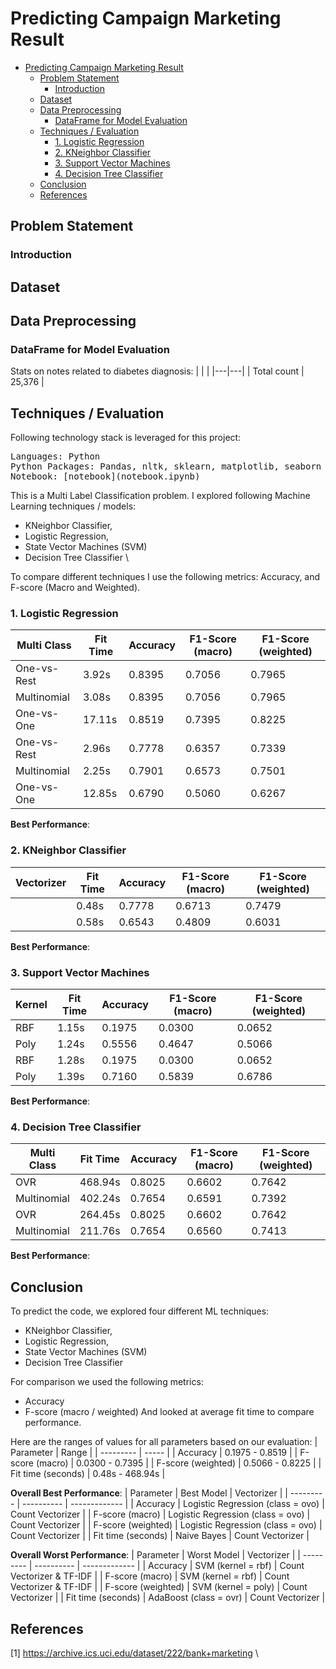 # Predicting Campaign Marketing Result

- [Predicting Campaign Marketing Result](#predicting-campaign-marketing-result)
  - [Problem Statement](#problem-statement)
    - [Introduction](#introduction)
  - [Dataset](#dataset)
  - [Data Preprocessing](#data-preprocessing)
    - [DataFrame for Model Evaluation](#dataframe-for-model-evaluation)
  - [Techniques / Evaluation](#techniques--evaluation)
    - [1. Logistic Regression](#1-logistic-regression)
    - [2. KNeighbor Classifier](#2-kneighbor-classifier)
    - [3. Support Vector Machines](#3-support-vector-machines)
    - [4. Decision Tree Classifier](#4-decision-tree-classifier)
  - [Conclusion](#conclusion)
  - [References](#references)

## Problem Statement


### Introduction

## Dataset

## Data Preprocessing

### DataFrame for Model Evaluation
Stats on notes related to diabetes diagnosis:
|   |   |
|---|---|
| Total count | 25,376 |


## Techniques / Evaluation
Following technology stack is leveraged for this project:
<pre>
Languages: Python
Python Packages: Pandas, nltk, sklearn, matplotlib, seaborn
Notebook: [notebook](notebook.ipynb)
</pre>

This is a Multi Label Classification problem. I explored following Machine Learning techniques / models:
- KNeighbor Classifier, 
- Logistic Regression,
- State Vector Machines (SVM) 
- Decision Tree Classifier \

To compare different techniques I use the following metrics: Accuracy, and F-score (Macro and Weighted).


### 1. Logistic Regression

| Multi Class | Fit Time | Accuracy | F1-Score (macro) | F1-Score (weighted) |
| ----------- | -------- | -------- | ---------------- | ------------------- |
| One-vs-Rest | 3.92s | 0.8395 |	0.7056 | 0.7965 |
| Multinomial | 3.08s |	0.8395 | 0.7056 | 0.7965 |
| One-vs-One | 17.11s | 0.8519 | 0.7395 | 0.8225 |
| One-vs-Rest | 2.96s | 0.7778 | 0.6357 | 0.7339 |
| Multinomial | 2.25s | 0.7901 | 0.6573 | 0.7501 |
| One-vs-One | 12.85s | 0.6790 | 0.5060 | 0.6267 |

**Best Performance**:

### 2. KNeighbor Classifier
| Vectorizer | Fit Time | Accuracy | F1-Score (macro) | F1-Score (weighted) |
| --------- | -------- | -------- | ---------------- | ------------------- |
|  | 0.48s | 0.7778 | 0.6713 | 0.7479 |
|  | 0.58s | 0.6543 | 0.4809 | 0.6031 |

**Best Performance**: 

### 3. Support Vector Machines
| Kernel | Fit Time | Accuracy | F1-Score (macro) | F1-Score (weighted) |
| ------ | ------- | --------- | ---------------- | ------------------- |
| RBF | 1.15s | 0.1975 | 0.0300 | 0.0652 |
| Poly | 1.24s | 0.5556 | 0.4647 | 0.5066 |
| RBF | 1.28s | 0.1975 | 0.0300 | 0.0652 |
| Poly | 1.39s | 0.7160 | 0.5839 | 0.6786 |

**Best Performance**: 

### 4. Decision Tree Classifier
| Multi Class | Fit Time | Accuracy | F1-Score (macro) | F1-Score (weighted) |
| ----------- | -------- | -------- | ---------------- | ------------------- |
| OVR | 468.94s | 0.8025 | 0.6602 | 0.7642 |
| Multinomial | 402.24s | 0.7654 | 0.6591 | 0.7392 |
| OVR | 264.45s | 0.8025 | 0.6602 | 0.7642 |
| Multinomial | 211.76s | 0.7654 | 0.6560 | 0.7413 |

**Best Performance**:

## Conclusion
To predict the code, we explored four different ML techniques:
- KNeighbor Classifier, 
- Logistic Regression,
- State Vector Machines (SVM) 
- Decision Tree Classifier

For comparison we used the following metrics:
- Accuracy
- F-score (macro / weighted)
And looked at average fit time to compare performance.

Here are the ranges of values for all parameters based on our evaluation:
| Parameter | Range |
| --------- | ----- |
| Accuracy | 0.1975 - 0.8519 |
| F-score (macro) | 0.0300 - 0.7395 |
| F-score (weighted) | 0.5066 - 0.8225 |
| Fit time (seconds) | 0.48s - 468.94s |

**Overall Best Performance**:
| Parameter | Best Model | Vectorizer |
| --------- | ---------- | ------------- |
| Accuracy | Logistic Regression (class = ovo) | Count Vectorizer |
| F-score (macro) | Logistic Regression (class = ovo) | Count Vectorizer |
| F-score (weighted) | Logistic Regression (class = ovo) | Count Vectorizer |
| Fit time (seconds) | Naive Bayes | Count Vectorizer | 

**Overall Worst Performance**:
| Parameter | Worst Model | Vectorizer |
| --------- | ---------- | ------------- |
| Accuracy | SVM (kernel = rbf) | Count Vectorizer & TF-IDF |
| F-score (macro) | SVM (kernel = rbf) | Count Vectorizer & TF-IDF |
| F-score (weighted) | SVM (kernel = poly) | Count Vectorizer |
| Fit time (seconds) | AdaBoost (class = ovr) | Count Vectorizer |


## References
<a id="1">[1]</a> https://archive.ics.uci.edu/dataset/222/bank+marketing \
